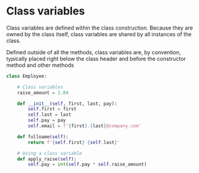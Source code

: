 # Class variables

Class variables are defined within the class construction. Because they are owned by the class itself, class variables are shared by all instances of the class.

Defined outside of all the methods, class variables are, by convention, typically placed right below the class header and before the constructor method and other methods

```python
class Employee:

    # Class variables
    raise_amount = 1.04

    def __init__(self, first, last, pay):
        self.first = first
        self.last = last
        self.pay = pay
        self.email = f'{first}.{last}@company.com'

    def fullname(self):
        return f'{self.first} {self.last}'

    # Using a class variable
    def apply_raise(self):
        self.pay = int(self.pay * self.raise_amount)
```
